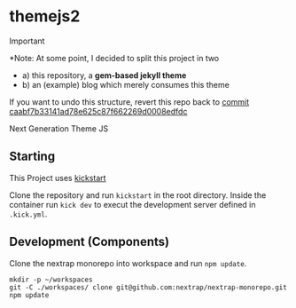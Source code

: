 # themejs2

> [!IMPORTANT] 
> *Note: At some point, I decided to split this project in two
> 
> - a) this repository, a **gem-based jekyll theme**
> - b) an (example) blog which merely consumes this theme
> 
> If you want to undo this structure, revert this repo back to [commit caabf7b33141ad78e625c87f662269d0008edfdc](https://github.com/leuffen/themejs2/commit/caabf7b33141ad78e625c87f662269d0008edfdc)

Next Generation Theme JS


## Starting

This Project uses [kickstart](https://nfra.infracamp.org/)

Clone the repository and run `kickstart` in the root directory. Inside the container run `kick dev` to execut the development server defined in `.kick.yml`.


## Development (Components)

Clone the nextrap monorepo into workspace and run `npm update`.

```
mkdir -p ~/workspaces
git -C ./workspaces/ clone git@github.com:nextrap/nextrap-monorepo.git
npm update
```


